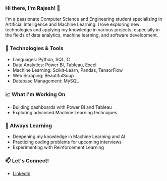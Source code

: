 ### Hi there, I'm Rajesh! 👋

I'm a passionate Computer Science and Engineering student specializing in Artificial Intelligence and Machine Learning.
I love exploring new technologies and applying my knowledge in various projects, especially in the fields of data analytics, machine learning, and software development.

### 🔧 Technologies & Tools
- Languages: Python, SQL, C
- Data Analytics: Power BI, Tableau, Excel
- Machine Learning: Scikit-Learn, Pandas, TensorFlow
- Web Scraping: BeautifulSoup
- Database Management: MySQL

### 📈 What I'm Working On
- Building dashboards with Power BI and Tableau
- Exploring advanced Machine Learning techniques

### 🌱 Always Learning
- Deepening my knowledge in Machine Learning and AI
- Practicing coding problems for upcoming interviews
- Experimenting with Reinforcement Learning

### 📫 Let's Connect!
- [LinkedIn](https://www.linkedin.com/in/RAJESHBOYA8)
